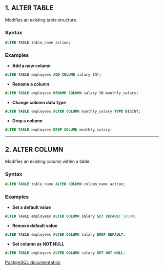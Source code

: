 
## **1. ALTER TABLE**

Modifies an existing table structure.

### **Syntax**

```sql
ALTER TABLE table_name action;
```

### **Examples**

- **Add a new column**

```sql
ALTER TABLE employees ADD COLUMN salary INT;
```

- **Rename a column**

```sql
ALTER TABLE employees RENAME COLUMN salary TO monthly_salary;
```

- **Change column data type**

```sql
ALTER TABLE employees ALTER COLUMN monthly_salary TYPE BIGINT;
```

- **Drop a column**

```sql
ALTER TABLE employees DROP COLUMN monthly_salary;
```

---

## **2. ALTER COLUMN**

Modifies an existing column within a table.

### **Syntax**

```sql
ALTER TABLE table_name ALTER COLUMN column_name action;
```

### **Examples**

- **Set a default value**

```sql
ALTER TABLE employees ALTER COLUMN salary SET DEFAULT 50000;
```

- **Remove default value**

```sql
ALTER TABLE employees ALTER COLUMN salary DROP DEFAULT;
```

- **Set column as NOT NULL**

```sql
ALTER TABLE employees ALTER COLUMN salary SET NOT NULL;
```

 [PostgreSQL documentation](https://www.postgresql.org/docs/current/sql-altertable.html)
 
 